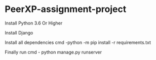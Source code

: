 # PeerXP-assignment-project

Install Python 3.6 Or Higher


Install Django 


Install all dependencies cmd -python -m pip install -r requirements.txt


Finally run cmd - python manage.py runserver
